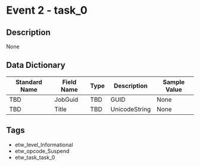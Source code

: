 # Event 2 - task_0

## Description
None

## Data Dictionary
|Standard Name|Field Name|Type|Description|Sample Value|
|---|---|---|---|---|
|TBD|JobGuid|TBD|GUID|None|None|
|TBD|Title|TBD|UnicodeString|None|None|

## Tags
* etw_level_Informational
* etw_opcode_Suspend
* etw_task_task_0